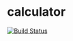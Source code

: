 # calculator
[![Build Status](https://travis-ci.com/leonardodcds/calculator.svg?branch=main)](https://travis-ci.com/leonardodcds/calculator)
